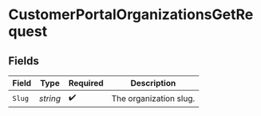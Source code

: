 # CustomerPortalOrganizationsGetRequest


## Fields

| Field                  | Type                   | Required               | Description            |
| ---------------------- | ---------------------- | ---------------------- | ---------------------- |
| `Slug`                 | *string*               | :heavy_check_mark:     | The organization slug. |